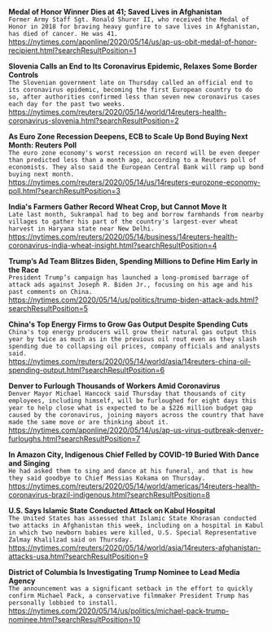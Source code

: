 **Medal of Honor Winner Dies at 41; Saved Lives in Afghanistan**\
`Former Army Staff Sgt. Ronald Shurer II, who received the Medal of Honor in 2018 for braving heavy gunfire to save lives in Afghanistan, has died of cancer. He was 41. `\
https://nytimes.com/aponline/2020/05/14/us/ap-us-obit-medal-of-honor-recipient.html?searchResultPosition=1

**Slovenia Calls an End to Its Coronavirus Epidemic, Relaxes Some Border Controls**\
`The Slovenian government late on Thursday called an official end to its coronavirus epidemic, becoming the first European country to do so, after authorities confirmed less than seven new coronavirus cases each day for the past two weeks. `\
https://nytimes.com/reuters/2020/05/14/world/14reuters-health-coronavirus-slovenia.html?searchResultPosition=2

**As Euro Zone Recession Deepens, ECB to Scale Up Bond Buying Next Month: Reuters Poll**\
`The euro zone economy's worst recession on record will be even deeper than predicted less than a month ago, according to a Reuters poll of economists. They also said the European Central Bank will ramp up bond buying next month.`\
https://nytimes.com/reuters/2020/05/14/us/14reuters-eurozone-economy-poll.html?searchResultPosition=3

**India's Farmers Gather Record Wheat Crop, but Cannot Move It**\
`Late last month, Sukrampal had to beg and borrow farmhands from nearby villages to gather his part of the country's largest-ever wheat harvest in Haryana state near New Delhi.`\
https://nytimes.com/reuters/2020/05/14/business/14reuters-health-coronavirus-india-wheat-insight.html?searchResultPosition=4

**Trump’s Ad Team Blitzes Biden, Spending Millions to Define Him Early in the Race**\
`President Trump’s campaign has launched a long-promised barrage of attack ads against Joseph R. Biden Jr., focusing on his age and his past comments on China.`\
https://nytimes.com/2020/05/14/us/politics/trump-biden-attack-ads.html?searchResultPosition=5

**China's Top Energy Firms to Grow Gas Output Despite Spending Cuts**\
`China's top energy producers will grow their natural gas output this year by twice as much as in the previous oil rout even as they slash spending due to collapsing oil prices, company officials and analysts said.`\
https://nytimes.com/reuters/2020/05/14/world/asia/14reuters-china-oil-spending-output.html?searchResultPosition=6

**Denver to Furlough Thousands of Workers Amid Coronavirus**\
`Denver Mayor Michael Hancock said Thursday that thousands of city employees, including himself, will be furloughed for eight days this year to help close what is expected to be a $226 million budget gap caused by the coronavirus, joining mayors across the country that have made the same move or are thinking about it.`\
https://nytimes.com/aponline/2020/05/14/us/ap-us-virus-outbreak-denver-furloughs.html?searchResultPosition=7

**In Amazon City, Indigenous Chief Felled by COVID-19 Buried With Dance and Singing**\
`He had asked them to sing and dance at his funeral, and that is how they said goodbye to Chief Messias Kokama on Thursday.    `\
https://nytimes.com/reuters/2020/05/14/world/americas/14reuters-health-coronavirus-brazil-indigenous.html?searchResultPosition=8

**U.S. Says Islamic State Conducted Attack on Kabul Hospital**\
`The United States has assessed that Islamic State Khorasan conducted two attacks in Afghanistan this week, including on a hospital in Kabul in which two newborn babies were killed, U.S. Special Representative Zalmay Khalilzad said on Thursday.`\
https://nytimes.com/reuters/2020/05/14/world/asia/14reuters-afghanistan-attacks-usa.html?searchResultPosition=9

**District of Columbia Is Investigating Trump Nominee to Lead Media Agency**\
`The announcement was a significant setback in the effort to quickly confirm Michael Pack, a conservative filmmaker President Trump has personally lobbied to install.`\
https://nytimes.com/2020/05/14/us/politics/michael-pack-trump-nominee.html?searchResultPosition=10

